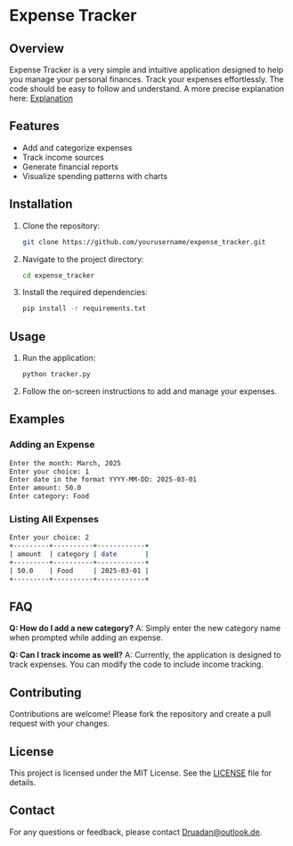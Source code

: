 # Expense Tracker

## Overview
Expense Tracker is a very simple and intuitive application designed to help you manage your personal finances. Track your expenses effortlessly. The code should be easy to follow and understand. A more precise explanation here: [Explanation](Docs/Explanation.md) 

## Features
- Add and categorize expenses
- Track income sources
- Generate financial reports
- Visualize spending patterns with charts

## Installation
1. Clone the repository:
    ```bash
    git clone https://github.com/yourusername/expense_tracker.git
    ```
2. Navigate to the project directory:
    ```bash
    cd expense_tracker
    ```
3. Install the required dependencies:
    ```bash
    pip install -r requirements.txt
    ```

## Usage
1. Run the application:
    ```bash
    python tracker.py
    ```
2. Follow the on-screen instructions to add and manage your expenses.

## Examples
### Adding an Expense
```bash
Enter the month: March, 2025
Enter your choice: 1
Enter date in the format YYYY-MM-DD: 2025-03-01
Enter amount: 50.0
Enter category: Food
```

### Listing All Expenses
```bash
Enter your choice: 2
+---------+----------+------------+
| amount  | category | date       |
+---------+----------+------------+
| 50.0    | Food     | 2025-03-01 |
+---------+----------+------------+
```

## FAQ
**Q: How do I add a new category?**
A: Simply enter the new category name when prompted while adding an expense.

**Q: Can I track income as well?**
A: Currently, the application is designed to track expenses. You can modify the code to include income tracking.

## Contributing
Contributions are welcome! Please fork the repository and create a pull request with your changes.

## License
This project is licensed under the MIT License. See the [LICENSE](LICENSE) file for details.

## Contact
For any questions or feedback, please contact [Druadan@outlook.de](mailto:Druadan@outlook.de).